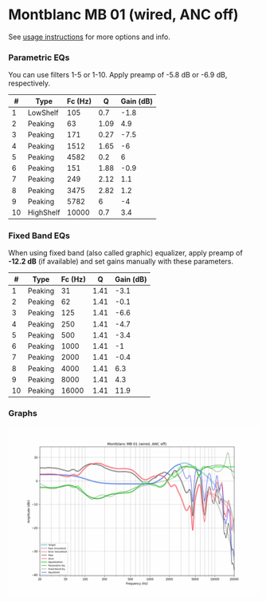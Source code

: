 # Montblanc MB 01 (wired, ANC off)
See [usage instructions](https://github.com/jaakkopasanen/AutoEq#usage) for more options and info.

### Parametric EQs
You can use filters 1-5 or 1-10. Apply preamp of -5.8 dB or -6.9 dB, respectively.

|   # | Type      |   Fc (Hz) |    Q |   Gain (dB) |
|-----|-----------|-----------|------|-------------|
|   1 | LowShelf  |       105 | 0.7  |        -1.8 |
|   2 | Peaking   |        63 | 1.09 |         4.9 |
|   3 | Peaking   |       171 | 0.27 |        -7.5 |
|   4 | Peaking   |      1512 | 1.65 |        -6   |
|   5 | Peaking   |      4582 | 0.2  |         6   |
|   6 | Peaking   |       151 | 1.88 |        -0.9 |
|   7 | Peaking   |       249 | 2.12 |         1.1 |
|   8 | Peaking   |      3475 | 2.82 |         1.2 |
|   9 | Peaking   |      5782 | 6    |        -4   |
|  10 | HighShelf |     10000 | 0.7  |         3.4 |

### Fixed Band EQs
When using fixed band (also called graphic) equalizer, apply preamp of **-12.2 dB** (if available) and set gains manually with these parameters.

|   # | Type    |   Fc (Hz) |    Q |   Gain (dB) |
|-----|---------|-----------|------|-------------|
|   1 | Peaking |        31 | 1.41 |        -3.1 |
|   2 | Peaking |        62 | 1.41 |        -0.1 |
|   3 | Peaking |       125 | 1.41 |        -6.6 |
|   4 | Peaking |       250 | 1.41 |        -4.7 |
|   5 | Peaking |       500 | 1.41 |        -3.4 |
|   6 | Peaking |      1000 | 1.41 |        -1   |
|   7 | Peaking |      2000 | 1.41 |        -0.4 |
|   8 | Peaking |      4000 | 1.41 |         6.3 |
|   9 | Peaking |      8000 | 1.41 |         4.3 |
|  10 | Peaking |     16000 | 1.41 |        11.9 |

### Graphs
![](./Montblanc%20MB%2001%20(wired,%20ANC%20off).png)
